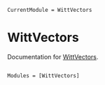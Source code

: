 ```@meta
CurrentModule = WittVectors
```

# WittVectors

Documentation for [WittVectors](https://github.com/demarkd/WittVectors.jl).

```@index
```

```@autodocs
Modules = [WittVectors]
```
